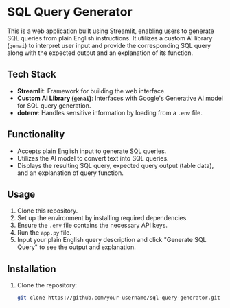 # SQL Query Generator

This is a web application built using Streamlit, enabling users to generate SQL queries from plain English instructions. It utilizes a custom AI library (`genai`) to interpret user input and provide the corresponding SQL query along with the expected output and an explanation of its function.

## Tech Stack

- **Streamlit**: Framework for building the web interface.
- **Custom AI Library (`genai`)**: Interfaces with Google's Generative AI model for SQL query generation.
- **dotenv**: Handles sensitive information by loading from a `.env` file.

## Functionality

- Accepts plain English input to generate SQL queries.
- Utilizes the AI model to convert text into SQL queries.
- Displays the resulting SQL query, expected query output (table data), and an explanation of query function.

## Usage

1. Clone this repository.
2. Set up the environment by installing required dependencies.
3. Ensure the `.env` file contains the necessary API keys.
4. Run the `app.py` file.
5. Input your plain English query description and click "Generate SQL Query" to see the output and explanation.

## Installation

1. Clone the repository:

   ```bash
   git clone https://github.com/your-username/sql-query-generator.git
